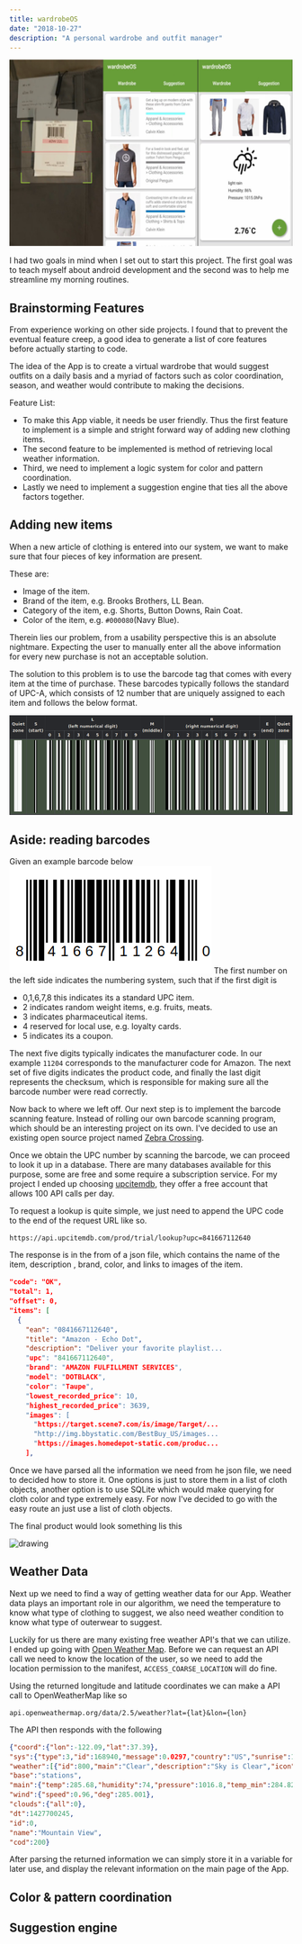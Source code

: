 ```yaml
---
title: wardrobeOS 
date: "2018-10-27"
description: "A personal wardrobe and outfit manager"
---
```


![Intro image](./post-bg.jpg)

I had two goals in mind when I set out to start this project. The first goal was to 
teach myself about android development and the second was to help me streamline my 
morning routines. 

## Brainstorming Features
From experience working on other side projects. I found that to prevent the eventual
feature creep, a good idea to generate a list of core features before actually 
starting to code.

The idea of the App is to create a virtual wardrobe that would suggest outfits on a 
daily basis and a myriad of factors such as color coordination, season, and weather 
would contribute to making the decisions.

Feature List: 
  - To make this App viable, it needs be user friendly. Thus the first feature to implement is a simple and stright forward way of adding new clothing items.
  - The second feature to be implemented is method of retrieving local weather information.
  - Third, we need to implement a logic system for color and pattern coordination.
  - Lastly we need to implement a suggestion engine that ties all the above factors together.

## Adding new items
When a new article of clothing is entered into our system, we want to make sure 
that four pieces of key information are present. 

These are:
  - Image of the item.
  - Brand of the item, e.g. Brooks Brothers, LL Bean.
  - Category of the item, e.g. Shorts, Button Downs, Rain Coat.
  - Color of the item, e.g. ``#000080``(Navy Blue).

Therein lies our problem, from a usability perspective this is an absolute nightmare.
Expecting the user to manually enter all the above information for every new 
purchase is not an acceptable solution. 

The solution to this problem is to use the barcode tag that comes with every item at 
the time of purchase. These barcodes typically follows the standard of UPC-A, which 
consists of 12 number that are uniquely assigned to each item and follows the below 
format.

![Barcode protocol](./barcode.png)

## Aside: reading barcodes
Given an example barcode below
![Barcode example](./upc-ex.png)
The first number on the left side indicates the numbering system, such that if the 
first digit is 
 - 0,1,6,7,8 this indicates its a standard UPC item.
 - 2 indicates random weight items, e.g. fruits, meats.
 - 3 indicates pharmaceutical items.
 - 4 reserved for local use, e.g. loyalty cards.
 - 5 indicates its a coupon.

The next five digits typically indicates the manufacturer code. In our example 
``11204`` corresponds to the manufacturer code for Amazon. The next set of five 
digits indicates the product code, and finally the last digit represents the 
checksum, which is responsible for making sure all the barcode number were read 
correctly. 

Now back to where we left off. Our next step is to implement the barcode scanning 
feature. Instead of rolling our own barcode scanning program, which should be an 
interesting project on its own. I've decided to use an existing open source project 
named <a href="https://github.com/zxing/zxing" target = "_blank">Zebra Crossing</a>.

Once we obtain the UPC number by scanning the barcode, we can proceed to look it up 
in a database. There are many databases available for this purpose, some are free 
and some require a subscription service. For my project I ended up choosing <a href="https://www.upcitemdb.com/" target = "_blank">upcitemdb</a>, they offer a free account that allows 100 API calls per day. 

To request a lookup is quite simple, we just need to append the UPC code to the end 
of the request URL like so. 
```
https://api.upcitemdb.com/prod/trial/lookup?upc=841667112640
```

The response is in the from of a json file, which contains the name of the item, 
description , brand, color, and links to images of the item. 

```json
"code": "OK",
"total": 1,
"offset": 0,
"items": [
  {
    "ean": "0841667112640",
    "title": "Amazon - Echo Dot",
    "description": "Deliver your favorite playlist...
    "upc": "841667112640",
    "brand": "AMAZON FULFILLMENT SERVICES",
    "model": "DOTBLACK",
    "color": "Taupe",
    "lowest_recorded_price": 10,
    "highest_recorded_price": 3639,
    "images": [
      "https://target.scene7.com/is/image/Target/...
      "http://img.bbystatic.com/BestBuy_US/images...
      "https://images.homedepot-static.com/produc...
    ],
```
Once we have parsed all the information we need from he json file, we need to 
decided how to store it. One options is just to store them in a list of cloth 
objects, another option is to use SQLite which would make querying for cloth color 
and type extremely easy. For now I've decided to go with the easy route an just use 
a list of cloth objects. 

The final product would look something lis this

<img src="./bar-scan.gif" alt="drawing" width="600"/>

## Weather Data
Next up we need to find a way of getting weather data for our App. Weather data 
plays an important role in our algorithm, we need the temperature to know what type 
of clothing to suggest, we also need weather condition to know what type of 
outerwear to suggest. 

Luckily for us there are many existing free weather API's that we can utilize. I 
ended up going with <a href="https://openweathermap.org/" target = "_blank">Open Weather Map</a>. Before we can request an API call we need to 
know the location of the user, so we need to add the location permission to the 
manifest, ``ACCESS_COARSE_LOCATION`` will do fine.

Using the returned longitude and latitude coordinates we can make a API call to 
OpenWeatherMap like so 
```
api.openweathermap.org/data/2.5/weather?lat={lat}&lon={lon}
```

The API then responds with the following 

```json
{"coord":{"lon":-122.09,"lat":37.39},
"sys":{"type":3,"id":168940,"message":0.0297,"country":"US","sunrise":1427723751,"sunset":1427768967},
"weather":[{"id":800,"main":"Clear","description":"Sky is Clear","icon":"01n"}],
"base":"stations",
"main":{"temp":285.68,"humidity":74,"pressure":1016.8,"temp_min":284.82,"temp_max":286.48},
"wind":{"speed":0.96,"deg":285.001},
"clouds":{"all":0},
"dt":1427700245,
"id":0,
"name":"Mountain View",
"cod":200}
```

After parsing the returned information we can simply store it in a variable for 
later use, and display the relevant information on the main page of the App. 

## Color & pattern coordination

## Suggestion engine


